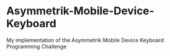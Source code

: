 # Asymmetrik-Mobile-Device-Keyboard
My implementation of the Asymmetrik Mobile Device Keyboard Programming Challenge
